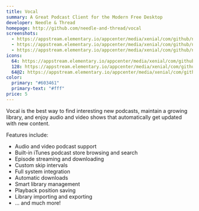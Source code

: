 ```yaml
---
title: Vocal
summary: A Great Podcast Client for the Modern Free Desktop
developer: Needle & Thread
homepage: http://github.com/needle-and-thread/vocal
screenshots:
  - https://appstream.elementary.io/appcenter/media/xenial/com/github/needle-and-thread.vocal.desktop/12C80C93A80FD0203660048A281A8C32/screenshots/image-1_orig.png
  - https://appstream.elementary.io/appcenter/media/xenial/com/github/needle-and-thread.vocal.desktop/12C80C93A80FD0203660048A281A8C32/screenshots/image-2_orig.png
  - https://appstream.elementary.io/appcenter/media/xenial/com/github/needle-and-thread.vocal.desktop/12C80C93A80FD0203660048A281A8C32/screenshots/image-3_orig.png
icons:
  64: https://appstream.elementary.io/appcenter/media/xenial/com/github/needle-and-thread.vocal.desktop/12C80C93A80FD0203660048A281A8C32/icons/64x64/com.github.needle-and-thread.vocal_com.github.needle-and-thread.vocal.png
  128: https://appstream.elementary.io/appcenter/media/xenial/com/github/needle-and-thread.vocal.desktop/12C80C93A80FD0203660048A281A8C32/icons/128x128/com.github.needle-and-thread.vocal_com.github.needle-and-thread.vocal.png
  64@2: https://appstream.elementary.io/appcenter/media/xenial/com/github/needle-and-thread.vocal.desktop/12C80C93A80FD0203660048A281A8C32/icons/64x64@2/com.github.needle-and-thread.vocal_com.github.needle-and-thread.vocal.png
color:
  primary: "#603461"
  primary-text: "#fff"
price: 5
---
```


<p>Vocal is the best way to find interesting new podcasts, maintain a growing library,
      and enjoy audio and video shows that automatically get updated with new content.</p>
<p>Features include:</p>
<ul>
  <li>Audio and video podcast support</li>
  <li>Built-in iTunes podcast store browsing and search</li>
  <li>Episode streaming and downloading</li>
  <li>Custom skip intervals</li>
  <li>Full system integration</li>
  <li>Automatic downloads</li>
  <li>Smart library management</li>
  <li>Playback position saving</li>
  <li>Library importing and exporting</li>
  <li>... and much more!</li>
</ul>